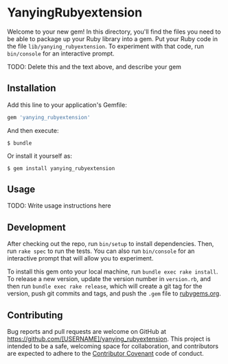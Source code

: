 # YanyingRubyextension

Welcome to your new gem! In this directory, you'll find the files you need to be able to package up your Ruby library into a gem. Put your Ruby code in the file `lib/yanying_rubyextension`. To experiment with that code, run `bin/console` for an interactive prompt.

TODO: Delete this and the text above, and describe your gem

## Installation

Add this line to your application's Gemfile:

```ruby
gem 'yanying_rubyextension'
```

And then execute:

    $ bundle

Or install it yourself as:

    $ gem install yanying_rubyextension

## Usage

TODO: Write usage instructions here

## Development

After checking out the repo, run `bin/setup` to install dependencies. Then, run `rake spec` to run the tests. You can also run `bin/console` for an interactive prompt that will allow you to experiment.

To install this gem onto your local machine, run `bundle exec rake install`. To release a new version, update the version number in `version.rb`, and then run `bundle exec rake release`, which will create a git tag for the version, push git commits and tags, and push the `.gem` file to [rubygems.org](https://rubygems.org).

## Contributing

Bug reports and pull requests are welcome on GitHub at https://github.com/[USERNAME]/yanying_rubyextension. This project is intended to be a safe, welcoming space for collaboration, and contributors are expected to adhere to the [Contributor Covenant](http://contributor-covenant.org) code of conduct.

